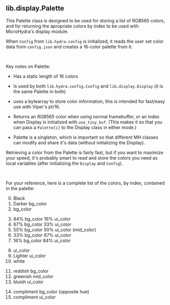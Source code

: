 ## lib.display.Palette

This Palette class is designed to be used for storing a list of RGB565 colors,
and for returning the apropriate colors by index to be used with MicroHydra's display module.

When `Config` from `lib.hydra.config` is initialized, it reads the user set color data from `config.json` and creates a 16-color palette from it.

<br />

Key notes on Palette:
  - Has a static length of 16 colors

  - Is used by both `lib.hydra.config.Config` and `lib.display.Display` (it is the same Palette in both)
  
  - uses a bytearray to store color information,
    this is intended for fast/easy use with Viper's ptr16.

  - Returns an RGB565 color when using normal framebuffer, or an index when Display is initialized with `use_tiny_buf`.
    (This makes it so that you can pass a `Palette[i]` to the Display class in either mode.)
    
  - Palette is a singleton, which is important so that different MH classes can modify and share it's data
    (without initializing the Display).


Retrieving a color from the Palette is fairly fast, but if you want to maximize your speed, it's probably smart to read and store the colors you need as local variables (after initializing the `Display` and `Config`).

<br />

For your reference, here is a complete list of the colors, by index, contained in the palette:
<ol start="0">
  <li>Black</li>
  <li>Darker bg_color</li>
  <li>bg_color</li>
</ol>

<ol start="3">
  <li>84% bg_color 16% ui_color</li>
  <li>67% bg_color 33% ui_color</li>
  <li>50% bg_color 50% ui_color (mid_color)</li>
  <li>33% bg_color 67% ui_color</li>
  <li>16% bg_color 84% ui_color</li>
</ol>

<ol start="8">
  <li>ui_color</li>
  <li>Lighter ui_color</li>
  <li>white</li>
</ol>

<ol start="11">
  <li>reddish bg_color</li>
  <li>greenish mid_color</li>
  <li>bluish ui_color</li>
</ol>

<ol start="14">
  <li>compliment bg_color (opposite hue)</li>
  <li>compliment ui_color</li>
</ol>

<br /><br />
